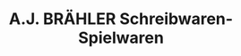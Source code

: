---
title: "A.J. BRÄHLER Schreibwaren-Spielwaren"
url: /grossenlueder/a-j-braehler-schreibwaren-spielwaren/
shop: Haushaltsartikel
---